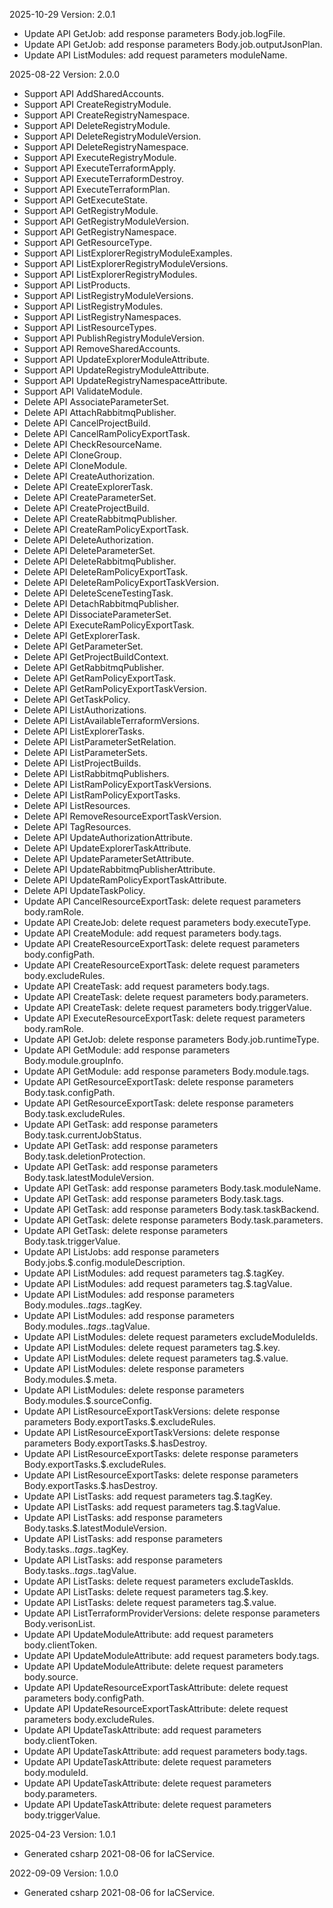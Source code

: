 2025-10-29 Version: 2.0.1
- Update API GetJob: add response parameters Body.job.logFile.
- Update API GetJob: add response parameters Body.job.outputJsonPlan.
- Update API ListModules: add request parameters moduleName.


2025-08-22 Version: 2.0.0
- Support API AddSharedAccounts.
- Support API CreateRegistryModule.
- Support API CreateRegistryNamespace.
- Support API DeleteRegistryModule.
- Support API DeleteRegistryModuleVersion.
- Support API DeleteRegistryNamespace.
- Support API ExecuteRegistryModule.
- Support API ExecuteTerraformApply.
- Support API ExecuteTerraformDestroy.
- Support API ExecuteTerraformPlan.
- Support API GetExecuteState.
- Support API GetRegistryModule.
- Support API GetRegistryModuleVersion.
- Support API GetRegistryNamespace.
- Support API GetResourceType.
- Support API ListExplorerRegistryModuleExamples.
- Support API ListExplorerRegistryModuleVersions.
- Support API ListExplorerRegistryModules.
- Support API ListProducts.
- Support API ListRegistryModuleVersions.
- Support API ListRegistryModules.
- Support API ListRegistryNamespaces.
- Support API ListResourceTypes.
- Support API PublishRegistryModuleVersion.
- Support API RemoveSharedAccounts.
- Support API UpdateExplorerModuleAttribute.
- Support API UpdateRegistryModuleAttribute.
- Support API UpdateRegistryNamespaceAttribute.
- Support API ValidateModule.
- Delete API AssociateParameterSet.
- Delete API AttachRabbitmqPublisher.
- Delete API CancelProjectBuild.
- Delete API CancelRamPolicyExportTask.
- Delete API CheckResourceName.
- Delete API CloneGroup.
- Delete API CloneModule.
- Delete API CreateAuthorization.
- Delete API CreateExplorerTask.
- Delete API CreateParameterSet.
- Delete API CreateProjectBuild.
- Delete API CreateRabbitmqPublisher.
- Delete API CreateRamPolicyExportTask.
- Delete API DeleteAuthorization.
- Delete API DeleteParameterSet.
- Delete API DeleteRabbitmqPublisher.
- Delete API DeleteRamPolicyExportTask.
- Delete API DeleteRamPolicyExportTaskVersion.
- Delete API DeleteSceneTestingTask.
- Delete API DetachRabbitmqPublisher.
- Delete API DissociateParameterSet.
- Delete API ExecuteRamPolicyExportTask.
- Delete API GetExplorerTask.
- Delete API GetParameterSet.
- Delete API GetProjectBuildContext.
- Delete API GetRabbitmqPublisher.
- Delete API GetRamPolicyExportTask.
- Delete API GetRamPolicyExportTaskVersion.
- Delete API GetTaskPolicy.
- Delete API ListAuthorizations.
- Delete API ListAvailableTerraformVersions.
- Delete API ListExplorerTasks.
- Delete API ListParameterSetRelation.
- Delete API ListParameterSets.
- Delete API ListProjectBuilds.
- Delete API ListRabbitmqPublishers.
- Delete API ListRamPolicyExportTaskVersions.
- Delete API ListRamPolicyExportTasks.
- Delete API ListResources.
- Delete API RemoveResourceExportTaskVersion.
- Delete API TagResources.
- Delete API UpdateAuthorizationAttribute.
- Delete API UpdateExplorerTaskAttribute.
- Delete API UpdateParameterSetAttribute.
- Delete API UpdateRabbitmqPublisherAttribute.
- Delete API UpdateRamPolicyExportTaskAttribute.
- Delete API UpdateTaskPolicy.
- Update API CancelResourceExportTask: delete request parameters body.ramRole.
- Update API CreateJob: delete request parameters body.executeType.
- Update API CreateModule: add request parameters body.tags.
- Update API CreateResourceExportTask: delete request parameters body.configPath.
- Update API CreateResourceExportTask: delete request parameters body.excludeRules.
- Update API CreateTask: add request parameters body.tags.
- Update API CreateTask: delete request parameters body.parameters.
- Update API CreateTask: delete request parameters body.triggerValue.
- Update API ExecuteResourceExportTask: delete request parameters body.ramRole.
- Update API GetJob: delete response parameters Body.job.runtimeType.
- Update API GetModule: add response parameters Body.module.groupInfo.
- Update API GetModule: add response parameters Body.module.tags.
- Update API GetResourceExportTask: delete response parameters Body.task.configPath.
- Update API GetResourceExportTask: delete response parameters Body.task.excludeRules.
- Update API GetTask: add response parameters Body.task.currentJobStatus.
- Update API GetTask: add response parameters Body.task.deletionProtection.
- Update API GetTask: add response parameters Body.task.latestModuleVersion.
- Update API GetTask: add response parameters Body.task.moduleName.
- Update API GetTask: add response parameters Body.task.tags.
- Update API GetTask: add response parameters Body.task.taskBackend.
- Update API GetTask: delete response parameters Body.task.parameters.
- Update API GetTask: delete response parameters Body.task.triggerValue.
- Update API ListJobs: add response parameters Body.jobs.$.config.moduleDescription.
- Update API ListModules: add request parameters tag.$.tagKey.
- Update API ListModules: add request parameters tag.$.tagValue.
- Update API ListModules: add response parameters Body.modules.$.tags.$.tagKey.
- Update API ListModules: add response parameters Body.modules.$.tags.$.tagValue.
- Update API ListModules: delete request parameters excludeModuleIds.
- Update API ListModules: delete request parameters tag.$.key.
- Update API ListModules: delete request parameters tag.$.value.
- Update API ListModules: delete response parameters Body.modules.$.meta.
- Update API ListModules: delete response parameters Body.modules.$.sourceConfig.
- Update API ListResourceExportTaskVersions: delete response parameters Body.exportTasks.$.excludeRules.
- Update API ListResourceExportTaskVersions: delete response parameters Body.exportTasks.$.hasDestroy.
- Update API ListResourceExportTasks: delete response parameters Body.exportTasks.$.excludeRules.
- Update API ListResourceExportTasks: delete response parameters Body.exportTasks.$.hasDestroy.
- Update API ListTasks: add request parameters tag.$.tagKey.
- Update API ListTasks: add request parameters tag.$.tagValue.
- Update API ListTasks: add response parameters Body.tasks.$.latestModuleVersion.
- Update API ListTasks: add response parameters Body.tasks.$.tags.$.tagKey.
- Update API ListTasks: add response parameters Body.tasks.$.tags.$.tagValue.
- Update API ListTasks: delete request parameters excludeTaskIds.
- Update API ListTasks: delete request parameters tag.$.key.
- Update API ListTasks: delete request parameters tag.$.value.
- Update API ListTerraformProviderVersions: delete response parameters Body.verisonList.
- Update API UpdateModuleAttribute: add request parameters body.clientToken.
- Update API UpdateModuleAttribute: add request parameters body.tags.
- Update API UpdateModuleAttribute: delete request parameters body.source.
- Update API UpdateResourceExportTaskAttribute: delete request parameters body.configPath.
- Update API UpdateResourceExportTaskAttribute: delete request parameters body.excludeRules.
- Update API UpdateTaskAttribute: add request parameters body.clientToken.
- Update API UpdateTaskAttribute: add request parameters body.tags.
- Update API UpdateTaskAttribute: delete request parameters body.moduleId.
- Update API UpdateTaskAttribute: delete request parameters body.parameters.
- Update API UpdateTaskAttribute: delete request parameters body.triggerValue.


2025-04-23 Version: 1.0.1
- Generated csharp 2021-08-06 for IaCService.

2022-09-09 Version: 1.0.0
- Generated csharp 2021-08-06 for IaCService.

